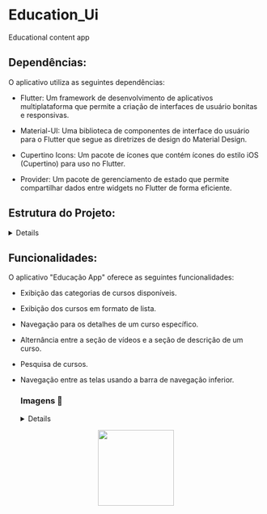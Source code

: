 # Education_Ui
Educational content app

## Dependências:
O aplicativo utiliza as seguintes dependências:

- Flutter: Um framework de desenvolvimento de aplicativos multiplataforma que permite a criação de interfaces de usuário bonitas e responsivas.

- Material-UI: Uma biblioteca de componentes de interface do usuário para o Flutter que segue as diretrizes de design do Material Design.

- Cupertino Icons: Um pacote de ícones que contém ícones do estilo iOS (Cupertino) para uso no Flutter.

- Provider: Um pacote de gerenciamento de estado que permite compartilhar dados entre widgets no Flutter de forma eficiente.

## Estrutura do Projeto:
<details>
  
-  O projeto "Educação App" está organizado da seguinte forma:

```
lib/: Diretório principal do projeto que contém o código-fonte.
```
```
screens/: Contém as telas principais do aplicativo.
```
```
home_screen.dart: Tela inicial que exibe as categorias e cursos disponíveis.
```
```
welcome_screen.dart: Tela de boas-vindas que é exibida ao iniciar o aplicativo.
```
```
course_screen.dart: Tela que exibe os detalhes de um curso específico.
```
```
widgets/: Contém os widgets reutilizáveis utilizados nas telas.
```
```
description_section.dart: Widget que exibe a seção de descrição de um curso.
```
```
videos_section.dart: Widget que exibe a seção de vídeos de um curso.
```
```
main.dart: Ponto de entrada do aplicativo.
```
```
assets/: Diretório que contém os recursos estáticos do aplicativo, como imagens.
```
```
images/: Diretório que contém as imagens utilizadas no aplicativo.
```
</details>


## Funcionalidades:
O aplicativo "Educação App" oferece as seguintes funcionalidades:

- Exibição das categorias de cursos disponíveis.
- Exibição dos cursos em formato de lista.
- Navegação para os detalhes de um curso específico.
- Alternância entre a seção de vídeos e a seção de descrição de um curso.
- Pesquisa de cursos.
- Navegação entre as telas usando a barra de navegação inferior.



  ### Imagens 📲
  
  <details>

  ##  - Welcome
  <div align="center">
  <img src="../imagesApp/welcome.png" alt="Welcome"/>
  </div>
 
  
  ##  - Home
  <div align="center">
  <img src="./imagesApp/home.png" alt="Home"/>
  </div>
  
  ##  - Player
  <div align="center">
  <img src="./imagesApp/video.png" alt="Player"/>
  </div>
  
  ##  - Description
  <div align="center">
  <img src="./imagesApp/description.png" alt="Description"/>
  </div>
  
  </details>

 <p align="center">
<img width=150 src="http://img.shields.io/static/v1?label=STATUS&message=EM%20DESENVOLVIMENTO&color=GREEN&style=for-the-badge"/>
</p>
